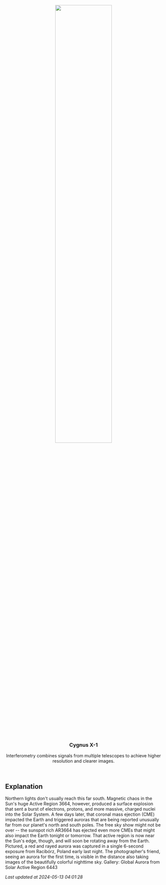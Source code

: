 <p align='center'>
    <img src='https://apod.nasa.gov/apod/image/2405/AuroraPoland_Durlej_960.jpg' width='60%' />
    <h3 align="center">Cygnus X-1</h3>
    <p align="center">Interferometry combines signals from multiple telescopes to achieve higher resolution and clearer images.</p>
</p>
<br/>

Explanation
--
Northern lights don't usually reach this far south.  Magnetic chaos in the Sun's huge Active Region 3664, however, produced a surface explosion that sent a burst of electrons, protons, and more massive, charged nuclei into the Solar System. A few days later, that coronal mass ejection (CME) impacted the Earth and triggered auroras that are being reported unusually far from our planet's north and south poles.  The free sky show might not be over -- the sunspot rich AR3664 has ejected even more CMEs that might also impact the Earth tonight or tomorrow. That active region is now near the Sun's edge, though, and will soon be rotating away from the Earth.  Pictured, a red and rayed aurora was captured in a single 6-second exposure from Racibórz, Poland early last night.  The photographer's friend, seeing an aurora for the first time, is visible in the distance also taking images of the beautifully colorful nighttime sky.   Gallery: Global Aurora from Solar Active Region 6443


*Last updated at 2024-05-13 04:01:28*
